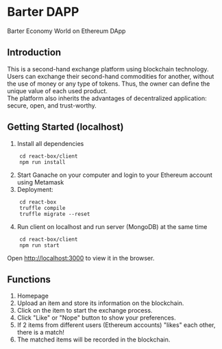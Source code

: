 # Barter DAPP
Barter Economy World on Ethereum DApp

## Introduction
This is a second-hand exchange platform using blockchain technology.  
Users can exchange their second-hand commodities for another, without the use of money or any type of tokens.  Thus, the owner can define the unique value of each used product.  
The platform also inherits the advantages of decentralized application: secure, open, and trust-worthy.

## Getting Started (localhost)
1. Install all dependencies
```
    cd react-box/client
    npm run install
```
2. Start Ganache on your computer and login to your Ethereum account using Metamask
3. Deployment:
```
    cd react-box
    truffle compile
    truffle migrate --reset
```
4. Run client on localhost and run server (MongoDB) at the same time 
```
    cd react-box/client
    npm run start
```
Open [http://localhost:3000](http://localhost:3000) to view it in the browser.

## Functions
1. Homepage
2. Upload an item and store its information on the blockchain.
3. Click on the item to start the exchange process.
4. Click "Like" or "Nope" button to show your preferences.
5. If 2 items from different users (Ethereum accounts) "likes" each other, there is a match! 
6. The matched items will be recorded in the blockchain.